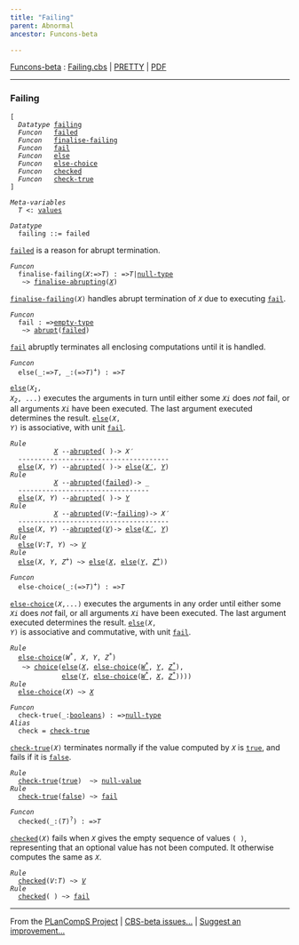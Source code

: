 ```yaml
---
title: "Failing"
parent: Abnormal
ancestor: Funcons-beta

---
```


[Funcons-beta] : [Failing.cbs] \| [PRETTY] \| [PDF]


----
### Failing

<div class="highlighter-rouge"><pre class="highlight"><code>[
  <i class="keyword">Datatype</i> <span class="name"><a href="#Name_failing">failing</a></span>
  <i class="keyword">Funcon</i>   <span class="name"><a href="#Name_failed">failed</a></span>
  <i class="keyword">Funcon</i>   <span class="name"><a href="#Name_finalise-failing">finalise-failing</a></span>
  <i class="keyword">Funcon</i>   <span class="name"><a href="#Name_fail">fail</a></span>
  <i class="keyword">Funcon</i>   <span class="name"><a href="#Name_else">else</a></span>
  <i class="keyword">Funcon</i>   <span class="name"><a href="#Name_else-choice">else-choice</a></span>
  <i class="keyword">Funcon</i>   <span class="name"><a href="#Name_checked">checked</a></span>
  <i class="keyword">Funcon</i>   <span class="name"><a href="#Name_check-true">check-true</a></span>
]</code></pre></div>



<div class="highlighter-rouge"><pre class="highlight"><code><i class="keyword">Meta-variables</i>
  <span id="PartVariable_T"><i class="var">T</i></span> <: <span class="name"><a href="../../../Values/Value-Types/index.html#Name_values">values</a></span></code></pre></div>



<div class="highlighter-rouge"><pre class="highlight"><code><i class="keyword">Datatype</i>
  <span class="name"><span id="Name_failing">failing</span></span> ::= <span id="Name_failed">failed</span></code></pre></div>

  <code><span class="name"><a href="#Name_failed">failed</a></span></code> is a reason for abrupt termination.



<div class="highlighter-rouge"><pre class="highlight"><code><i class="keyword">Funcon</i>
  <span class="name"><span id="Name_finalise-failing">finalise-failing</span></span>(<span id="Variable89_X"><i class="var">X</i></span>:=><span id="Variable94_T"><i class="var">T</i></span>) : =><span id="Variable109_T"><i class="var">T</i></span>|<span class="name"><a href="../../../Values/Primitive/Null/index.html#Name_null-type">null-type</a></span>
   ~> <span class="name"><a href="../Abrupting/index.html#Name_finalise-abrupting">finalise-abrupting</a></span>(<a href="#Variable89_X"><i class="var">X</i></a>)</code></pre></div>


  <code><span class="name"><a href="#Name_finalise-failing">finalise-failing</a></span>(<i class="var">X</i>)</code> handles abrupt termination of <code><i class="var">X</i></code> due to executing <code><span class="name"><a href="#Name_fail">fail</a></span></code>.



<div class="highlighter-rouge"><pre class="highlight"><code><i class="keyword">Funcon</i>
  <span class="name"><span id="Name_fail">fail</span></span> : =><span class="name"><a href="../../../Values/Value-Types/index.html#Name_empty-type">empty-type</a></span>
   ~> <span class="name"><a href="../Abrupting/index.html#Name_abrupt">abrupt</a></span>(<span class="name"><a href="#Name_failed">failed</a></span>)</code></pre></div>


  <code><span class="name"><a href="#Name_fail">fail</a></span></code> abruptly terminates all enclosing computations until it is handled.



<div class="highlighter-rouge"><pre class="highlight"><code><i class="keyword">Funcon</i>
  <span class="name"><span id="Name_else">else</span></span>(_:=><span id="Variable221_T"><i class="var">T</i></span>, _:(=><span id="Variable234_T"><i class="var">T</i></span>)<sup class="sup">+</sup>) : =><span id="Variable257_T"><i class="var">T</i></span></code></pre></div>

  <code><span class="name"><a href="#Name_else">else</a></span>(<i class="var">X<sub class="sub">1</sub></i>, <i class="var">X<sub class="sub">2</sub></i>, ...)</code> executes the arguments in turn until either some
  <code><i class="var">Xi</i></code> does *not* fail, or all arguments <code><i class="var">Xi</i></code> have been executed.
  The last argument executed determines the result.
  <code><span class="name"><a href="#Name_else">else</a></span>(<i class="var">X</i>, <i class="var">Y</i>)</code> is associative, with unit <code><span class="name"><a href="#Name_fail">fail</a></span></code>.

<div class="highlighter-rouge"><pre class="highlight"><code><i class="keyword">Rule</i>
           <a href="#Variable410_X"><i class="var">X</i></a> --<span class="ent-name"><a href="../Abrupting/index.html#Name_abrupted">abrupted</a></span>( )-> <span id="Variable397_X'"><i class="var">X&prime;</i></span>
  --------------------------------------
  <span class="name"><a href="#Name_else">else</a></span>(<span id="Variable410_X"><i class="var">X</i></span>, <span id="Variable415_Y"><i class="var">Y</i></span>) --<span class="ent-name"><a href="../Abrupting/index.html#Name_abrupted">abrupted</a></span>( )-> <span class="name"><a href="#Name_else">else</a></span>(<a href="#Variable397_X'"><i class="var">X&prime;</i></a>, <a href="#Variable415_Y"><i class="var">Y</i></a>)
<i class="keyword">Rule</i>
           <a href="#Variable497_X"><i class="var">X</i></a> --<span class="ent-name"><a href="../Abrupting/index.html#Name_abrupted">abrupted</a></span>(<span class="name"><a href="#Name_failed">failed</a></span>)-> _
  ---------------------------------
  <span class="name"><a href="#Name_else">else</a></span>(<span id="Variable497_X"><i class="var">X</i></span>, <span id="Variable502_Y"><i class="var">Y</i></span>) --<span class="ent-name"><a href="../Abrupting/index.html#Name_abrupted">abrupted</a></span>( )-> <a href="#Variable502_Y"><i class="var">Y</i></a>
<i class="keyword">Rule</i>
           <a href="#Variable579_X"><i class="var">X</i></a> --<span class="ent-name"><a href="../Abrupting/index.html#Name_abrupted">abrupted</a></span>(<span id="Variable545_V"><i class="var">V</i></span>:~<span class="name"><a href="#Name_failing">failing</a></span>)-> <span id="Variable566_X'"><i class="var">X&prime;</i></span>
  --------------------------------------
  <span class="name"><a href="#Name_else">else</a></span>(<span id="Variable579_X"><i class="var">X</i></span>, <span id="Variable584_Y"><i class="var">Y</i></span>) --<span class="ent-name"><a href="../Abrupting/index.html#Name_abrupted">abrupted</a></span>(<a href="#Variable545_V"><i class="var">V</i></a>)-> <span class="name"><a href="#Name_else">else</a></span>(<a href="#Variable566_X'"><i class="var">X&prime;</i></a>, <a href="#Variable584_Y"><i class="var">Y</i></a>)
<i class="keyword">Rule</i>
  <span class="name"><a href="#Name_else">else</a></span>(<span id="Variable639_V"><i class="var">V</i></span>:<i class="var">T</i>, <span id="Variable650_Y"><i class="var">Y</i></span>) ~> <a href="#Variable639_V"><i class="var">V</i></a>
<i class="keyword">Rule</i>
  <span class="name"><a href="#Name_else">else</a></span>(<span id="Variable671_X"><i class="var">X</i></span>, <span id="Variable676_Y"><i class="var">Y</i></span>, <span id="Variable682_Z+"><i class="var">Z<sup class="sup">+</sup></i></span>) ~> <span class="name"><a href="#Name_else">else</a></span>(<a href="#Variable671_X"><i class="var">X</i></a>, <span class="name"><a href="#Name_else">else</a></span>(<a href="#Variable676_Y"><i class="var">Y</i></a>, <a href="#Variable682_Z+"><i class="var">Z<sup class="sup">+</sup></i></a>))</code></pre></div>



<div class="highlighter-rouge"><pre class="highlight"><code><i class="keyword">Funcon</i>
  <span class="name"><span id="Name_else-choice">else-choice</span></span>(_:(=><span id="Variable735_T"><i class="var">T</i></span>)<sup class="sup">+</sup>) : =><span id="Variable757_T"><i class="var">T</i></span></code></pre></div>

  <code><span class="name"><a href="#Name_else-choice">else-choice</a></span>(<i class="var">X</i>,...)</code> executes the arguments in any order until either some
  <code><i class="var">Xi</i></code> does *not* fail, or all arguments <code><i class="var">Xi</i></code> have been executed.
  The last argument executed determines the result.
  <code><span class="name"><a href="#Name_else">else</a></span>(<i class="var">X</i>, <i class="var">Y</i>)</code> is associative and commutative, with unit <code><span class="name"><a href="#Name_fail">fail</a></span></code>.

<div class="highlighter-rouge"><pre class="highlight"><code><i class="keyword">Rule</i>
  <span class="name"><a href="#Name_else-choice">else-choice</a></span>(<span id="Variable871_W*"><i class="var">W<sup class="sup">*</sup></i></span>, <span id="Variable876_X"><i class="var">X</i></span>, <span id="Variable881_Y"><i class="var">Y</i></span>, <span id="Variable887_Z*"><i class="var">Z<sup class="sup">*</sup></i></span>)
   ~> <span class="name"><a href="../../Normal/Flowing/index.html#Name_choice">choice</a></span>(<span class="name"><a href="#Name_else">else</a></span>(<a href="#Variable876_X"><i class="var">X</i></a>, <span class="name"><a href="#Name_else-choice">else-choice</a></span>(<a href="#Variable871_W*"><i class="var">W<sup class="sup">*</sup></i></a>, <a href="#Variable881_Y"><i class="var">Y</i></a>, <a href="#Variable887_Z*"><i class="var">Z<sup class="sup">*</sup></i></a>), 
             <span class="name"><a href="#Name_else">else</a></span>(<a href="#Variable881_Y"><i class="var">Y</i></a>, <span class="name"><a href="#Name_else-choice">else-choice</a></span>(<a href="#Variable871_W*"><i class="var">W<sup class="sup">*</sup></i></a>, <a href="#Variable876_X"><i class="var">X</i></a>, <a href="#Variable887_Z*"><i class="var">Z<sup class="sup">*</sup></i></a>))))
<i class="keyword">Rule</i>
  <span class="name"><a href="#Name_else-choice">else-choice</a></span>(<span id="Variable991_X"><i class="var">X</i></span>) ~> <a href="#Variable991_X"><i class="var">X</i></a></code></pre></div>

<div class="highlighter-rouge"><pre class="highlight"><code><i class="keyword">Funcon</i>
  <span class="name"><span id="Name_check-true">check-true</span></span>(_:<span class="name"><a href="../../../Values/Primitive/Booleans/index.html#Name_booleans">booleans</a></span>) : =><span class="name"><a href="../../../Values/Primitive/Null/index.html#Name_null-type">null-type</a></span>
<i class="keyword">Alias</i>
  <span class="name"><span id="Name_check">check</span></span> = <span class="name"><a href="#Name_check-true">check-true</a></span></code></pre></div>


  <code><span class="name"><a href="#Name_check-true">check-true</a></span>(<i class="var">X</i>)</code> terminates normally if the value computed by <code><i class="var">X</i></code> is <code><span class="name"><a href="../../../Values/Primitive/Booleans/index.html#Name_true">true</a></span></code>,
  and fails if it is <code><span class="name"><a href="../../../Values/Primitive/Booleans/index.html#Name_false">false</a></span></code>.

<div class="highlighter-rouge"><pre class="highlight"><code><i class="keyword">Rule</i>
  <span class="name"><a href="#Name_check-true">check-true</a></span>(<span class="name"><a href="../../../Values/Primitive/Booleans/index.html#Name_true">true</a></span>)  ~> <span class="name"><a href="../../../Values/Primitive/Null/index.html#Name_null-value">null-value</a></span>
<i class="keyword">Rule</i>
  <span class="name"><a href="#Name_check-true">check-true</a></span>(<span class="name"><a href="../../../Values/Primitive/Booleans/index.html#Name_false">false</a></span>) ~> <span class="name"><a href="#Name_fail">fail</a></span></code></pre></div>



<div class="highlighter-rouge"><pre class="highlight"><code><i class="keyword">Funcon</i> 
  <span class="name"><span id="Name_checked">checked</span></span>(_:(<span id="Variable1124_T"><i class="var">T</i></span>)<sup class="sup">?</sup>) : =><span id="Variable1145_T"><i class="var">T</i></span></code></pre></div>

  <code><span class="name"><a href="#Name_checked">checked</a></span>(<i class="var">X</i>)</code> fails when <code><i class="var">X</i></code> gives the empty sequence of values <code>( )</code>,
  representing that an optional value has not been computed. It otherwise
  computes the same as <code><i class="var">X</i></code>.

<div class="highlighter-rouge"><pre class="highlight"><code><i class="keyword">Rule</i>
  <span class="name"><a href="#Name_checked">checked</a></span>(<span id="Variable1218_V"><i class="var">V</i></span>:<i class="var">T</i>) ~> <a href="#Variable1218_V"><i class="var">V</i></a>
<i class="keyword">Rule</i>
  <span class="name"><a href="#Name_checked">checked</a></span>( ) ~> <span class="name"><a href="#Name_fail">fail</a></span></code></pre></div>



[Funcons-beta]: /CBS-beta/docs/Funcons-beta
  "FUNCONS-BETA"
[Unstable-Funcons-beta]: /CBS-beta/docs/Unstable-Funcons-beta
  "UNSTABLE-FUNCONS-BETA"
[Languages-beta]: /CBS-beta/docs/Languages-beta
  "LANGUAGES-BETA"
[Unstable-Languages-beta]: /CBS-beta/docs/Unstable-Languages-beta
  "UNSTABLE-LANGUAGES-BETA"
[CBS-beta]: /CBS-beta
  "CBS-BETA"
[Failing.cbs]: https://github.com/plancomps/CBS-beta/blob/master/Funcons-beta/Computations/Abnormal/Failing/Failing.cbs
  "CBS SOURCE FILE ON GITHUB"
[PLAIN]: /CBS-beta/docs/Funcons-beta/Computations/Abnormal/Failing
  "CBS SOURCE WEB PAGE"
[PRETTY]: /CBS-beta/math/Funcons-beta/Computations/Abnormal/Failing
  "CBS-KATEX WEB PAGE"
[PDF]: https://github.com/plancomps/CBS-beta/blob/master/Funcons-beta/Computations/Abnormal/Failing/Failing.pdf
  "CBS-LATEX PDF FILE"
[PLanCompS Project]: https://plancomps.github.io
  "PROGRAMMING LANGUAGE COMPONENTS AND SPECIFICATIONS PROJECT HOME PAGE"

____

From the [PLanCompS Project] | [CBS-beta issues...] | [Suggest an improvement...]

[CBS-beta issues...]: https://github.com/plancomps/CBS-beta/issues
   "CBS-BETA ISSUE REPORTS ON GITHUB"
 [Suggest an improvement...]: mailto:plancomps@gmail.com?Subject=CBS-beta%20-%20comment&Body=Re%3A%20CBS-beta%20specification%20at%20Computations/Abnormal/Failing/Failing.cbs%0A%0AComment/Query/Issue/Suggestion%3A%0A%0A%0ASignature%3A%0A
   "GENERATE AN EMAIL TEMPLATE"

